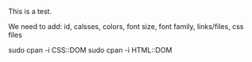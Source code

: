 This is a test.

We need to add:
id, calsses, colors, font size, font family, links/files, css files

sudo cpan -i CSS::DOM
sudo cpan -i HTML::DOM
